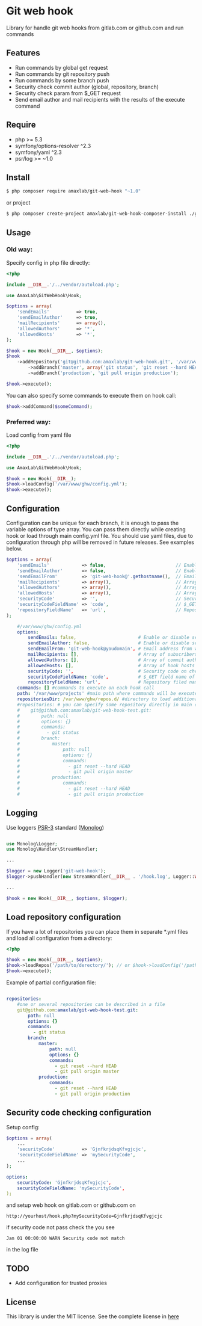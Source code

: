 Git web hook
===

Library for handle git web hooks from gitlab.com or github.com and run commands 

Features
--------

- Run commands by global get request
- Run commands by git repository push
- Run commands by some branch push
- Security check commit author (global, repository, branch)
- Security check param from $_GET request
- Send email author and mail recipients with the results of the execute command

Require
-------

- php >= 5.3
- symfony/options-resolver ^2.3
- symfony/yaml ^2.3
- psr/log >= ~1.0

Install
-------
``` bash
$ php composer require amaxlab/git-web-hook "~1.0"
```

or project

``` bash
$ php composer create-project amaxlab/git-web-hook-composer-install ./git-web-hook --prefer-dist
```

Usage
-----

### Old way:
Specify config in php file directly:

```php
<?php

include __DIR__.'/../vendor/autoload.php';

use AmaxLab\GitWebHook\Hook;

$options = array(
    'sendEmails'          => true,
    'sendEmailAuthor'     => true,
    'mailRecipients'      => array(),
    'allowedAuthors'      => '*',
    'allowedHosts'        => '*',
);

$hook = new Hook(__DIR__, $options);
$hook
	->addRepository('git@github.com:amaxlab/git-web-hook.git', '/var/www/my_project_folder/web', array(/*command executed on each push to repository*/))
		->addBranch('master', array('git status', 'git reset --hard HEAD', 'git pull origin master'), '/var/www/my_project_folder/demo_subdomain',  array(/* array of redefined options*/)) // commands executed on push to specified branch in /var/www/html/my_site/ folder
 		->addBranch('production', 'git pull origin production');

$hook->execute();
```

You can also specify some commands to execute them on hook call:

```php
$hook->addCommand($someCommand);
```

### Preferred way:

Load config from yaml file
```php
<?php

include __DIR__.'/../vendor/autoload.php';

use AmaxLab\GitWebHook\Hook;

$hook = new Hook(__DIR__);
$hook->loadConfig('/var/www/ghw/config.yml');
$hook->execute();
```


Configuration
-------------

Configuration can be unique for each branch, it is enough to pass the variable options of type array. You can pass them directly while creating hook or load through main config.yml file. You should use yaml files, due to configuration through php will be removed in future releases.
See examples below.

```php
$options = array(
    'sendEmails'            => false,                          // Enable or disable sending emails
    'sendEmailAuthor'       => false,                          // Enable or disable sending email commit author
    'sendEmailFrom'         => 'git-web-hook@'.gethostname(),  // Email address from which messages are sent
    'mailRecipients'        => array(),                        // Array of subscribers
    'allowedAuthors'        => array(),                        // Array of commit authors allowed to execute commands
    'allowedHosts'          => array(),                        // Array of hook hosts allowed to execute commands
    'securityCode'          => '',                             // Security code on check $_GET request
    'securityCodeFieldName' => 'code',                         // $_GET field name of security code
    'repositoryFieldName'   => 'url',                          // Repository filed name on the JSON query
);
```

```yaml
    #/var/www/ghw/config.yml
    options:
        sendEmails: false,                       # Enable or disable sending emails
        sendEmailAuthor: false,                  # Enable or disable sending email commit author
        sendEmailFrom: 'git-web-hook@youdomain', # Email address from which messages are sent
        mailRecipients: [],                      # Array of subscribers
        allowedAuthors: [],                      # Array of commit authors allowed to execute commands
        allowedHosts: [],                        # Array of hook hosts allowed to execute commands
        securityCode: '',                        # Security code on check $_GET request
        securityCodeFieldName: 'code',           # $_GET field name of security code
        repositoryFieldName: 'url',              # Repository filed name on the JSON query
    commands: [] #commands to execute on each hook call
    path: '/var/www/projects' #main path where commands will be executed, can be overwrite in repository or branch
    repositoriesDir: /var/www/ghw/repos.d/ #directory to load additional yaml files with repository configuraton
    #repositories: # you can specify some repository directly in main config file
    #    git@github.com:amaxlab/git-web-hook-test.git:
    #        path: null
    #        options: {}
    #        commands: 
    #          - git status
    #        branch:
    #            master:
    #                path: null
    #                options: {}
    #                commands: 
    #                  - git reset --hard HEAD
    #                  - git pull origin master
    #            production:
    #                commands: 
    #                  - git reset --hard HEAD
    #                  - git pull origin production
```

Logging
-------

Use loggers [PSR-3](https://github.com/php-fig/fig-standards/blob/master/accepted/PSR-3-logger-interface.md) standard ([Monolog](https://github.com/Seldaek/monolog))

```php

use Monolog\Logger;
use Monolog\Handler\StreamHandler;

...

$logger = new Logger('git-web-hook');
$logger->pushHandler(new StreamHandler(__DIR__ . '/hook.log', Logger::WARNING));

...

$hook = new Hook(__DIR__, $options, $logger);

```

Load repository configuration
-----------------------------

If you have a lot of repositories you can place them in separate *.yml files and load all configuration from a directory:

```php
<?php

$hook = new Hook(__DIR__, $options);
$hook->loadRepos('/path/to/derectory/'); // or $hook->loadConfig('/path/to/file); if you specify `repositoriesDir` in main config.yml
$hook->execute();
```

Example of partial configuration file:
```yml

repositories:
    #one or several repositories can be described in a file
    git@github.com:amaxlab/git-web-hook-test.git:
        path: null
        options: {}
        commands: 
          - git status
        branch:
            master:
                path: null
                options: {}
                commands: 
                  - git reset --hard HEAD
                  - git pull origin master
            production:
                commands: 
                  - git reset --hard HEAD
                  - git pull origin production

```

Security code checking configuration
------------------------------------

Setup config:
```php
$options = array(
    ...
    'securityCode'          => 'GjnfkrjdsqKfvgjcjc',
    'securityCodeFieldName' => 'mySecurityCode',
    ...
);
```

```yaml
options:
    securityCode: 'GjnfkrjdsqKfvgjcjc',
    securityCodeFieldName: 'mySecurityCode',
);
```

and setup web hook on gitlab.com or github.com on 
```
http://yourhost/hook.php?mySecurityCode=GjnfkrjdsqKfvgjcjc
```

if security code not pass check the you see 
```
Jan 01 00:00:00 WARN Security code not match
```
in the log file

TODO
----

* Add configuration for trusted proxies

License
--------
This library is under the MIT license. See the complete license in [here](https://github.com/amaxlab/git-web-hook/blob/master/LICENSE)
